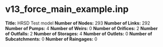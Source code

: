 # v13_force_main_example.inp
**Title:** HRSD Test model
**Number of Nodes:** 293
**Number of Links:** 292
**Number of Pumps:** 4
**Number of Weirs:** 0
**Number of Orifices:** 2
**Number of Outfalls:** 2
**Number of Storages:** 4
**Number of Outlets:** 0
**Number of Subcatchments:** 0
**Number of Raingages:** 0
